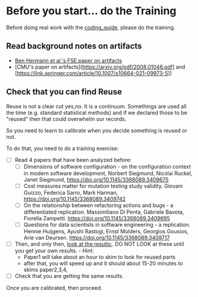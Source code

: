 # Before you start... do the Training

Before doing real work with the [coding_guide](coding_guide.md), please do the training.

## Read background notes on artifacts

- [Ben Hermann et al.'s FSE paper on artifacts](https://dl.acm.org/doi/10.1145/3368089.3409767)
- [CMU's  paper on artifacts](https://arxiv.org/pdf/2008.01046.pdf] and [https://link.springer.com/article/10.1007/s10664-021-09973-5])

## Check that you can find Reuse

Reuse is not a clear cut yes,no. It is a continuum. Somethings are used all the time (e.g. standard statistical methods) and if we declared those to  be "reused" then that could overwhelm our records.

So you need to learn to calibrate when you decide something is reused or not.

To do that, you need to do a training exercise:
- [ ] Read 4 papers that have been analyzed before:
	- [ ] Dimensions of software configuration - on the configuration context in modern software development, Norbert Siegmund, Nicolai Ruckel, Janet Siegmund, https://doi.org/10.1145/3368089.3409675
	- [ ] Cost measures matter for mutation testing study validity. Giovani Guizzo, Federica Sarro, Mark Harman, https://doi.org/10.1145/3368089.3409742
	- [ ] On the relationship between refactoring actions and bugs - a differentiated replication. Massimiliano Di Penta, Gabriele Bavota, Fiorella Zampetti. https://doi.org/10.1145/3368089.3409695
	- [ ] Questions for data scientists in software engineering - a replication. Hennie Huijgens, Ayushi Rastogi, Ernst Mulders, Georgios Gousios, Arie van Deursen. https://doi.org/10.1145/3368089.3409717
- [ ] Then, and only then, [look at the results:](results-sample.csv). DO NOT LOOK at these until you get your own results.
	  - Hint:
     - Paper1 will take about an hour to skim to look for reused parts
     - after that, you will speed up and it should about 15-20 minutes to skims paper2,3,4,
- [ ] Check that you are getting the same results.

Once you are calibrated, then proceed.

